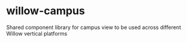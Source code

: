 # willow-campus

Shared component library for campus view to be used across different Willow vertical platforms
